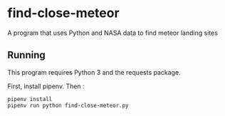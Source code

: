 # find-close-meteor
A program that uses Python and NASA data to find meteor landing sites

## Running

This program requires Python 3 and the requests package.

First, install pipenv. Then :

```
pipenv install
pipenv run python find-close-meteor.py
```
